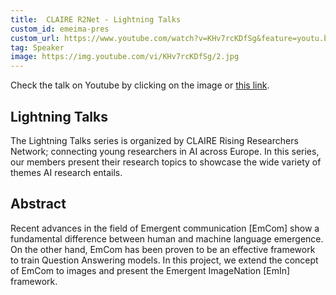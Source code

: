 ```yaml
---
title:  CLAIRE R2Net - Lightning Talks
custom_id: emeima-pres
custom_url: https://www.youtube.com/watch?v=KHv7rcKDfSg&feature=youtu.be
tag: Speaker
image: https://img.youtube.com/vi/KHv7rcKDfSg/2.jpg
---
```


Check the talk on Youtube by clicking on the image or [this link]( https://www.youtube.com/watch?v=KHv7rcKDfSg&feature=youtu.be).

## Lightning Talks

The Lightning Talks series is organized by CLAIRE Rising Researchers Network; connecting young researchers in AI across Europe. In this series, our members present their research topics to showcase the wide variety of themes AI research entails.

## Abstract

 Recent advances in the field of Emergent communication [EmCom] show a fundamental difference between human and machine language emergence. On the other hand, EmCom has been proven to be an effective framework to train Question Answering models. In this project, we extend the concept of EmCom to images and present the Emergent ImageNation [EmIn] framework.
